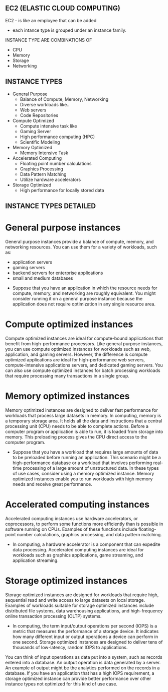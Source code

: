 ## EC2 (ELASTIC CLOUD COMPUTING)

EC2 - is like an employee that can be added
- each intance type is grouped under an instance family.

INSTANCE TYPE ARE COMBINATIONS OF
- CPU
- Memory
- Storage
- Networking

## INSTANCE TYPES
* General Purpose
  - Balance of Compute, Memory, Networking
  - Diverse workloads like..
  - Web servers
  - Code Repositories
* Compute Optimized
  - Compute intensive task like
  - Gaming Server
  - High performance computing (HPC)
  - Scientific Modeling
* Memory Optimized
  - Memory Intensive Task
* Accelerated Computing
  - Floating point number calculations
  - Graphics Processing
  - Data Pattern Matching
  - Utilize hardware accelerators
* Storage Optimized
  - High performance for locally stored data

## INSTANCE TYPES DETAILED
# General purpose instances
General purpose instances provide a balance of compute, memory, and networking
resources. You can use them for a variety of workloads, such as:
- application servers
- gaming servers
- backend servers for enterprise applications
- small and medium databases

* Suppose that you have an application in which the resource needs for compute,
memory, and networking are roughly equivalent. You might consider running it on
a general purpose instance because the application does not require optimization
in any single resource area.

# Compute optimized instances
Compute optimized instances are ideal for compute-bound applications that benefit
from high-performance processors. Like general purpose instances, you can use
compute optimized instances for workloads such as web, application, and gaming
servers.
However, the difference is compute optimized applications are ideal for
high-performance web servers, compute-intensive applications servers, and
dedicated gaming servers. You can also use compute optimized instances for batch
processing workloads that require processing many transactions in a single group.

# Memory optimized instances
Memory optimized instances are designed to deliver fast performance for workloads
that process large datasets in memory. In computing, memory is a temporary
storage area. It holds all the data and instructions that a central processing
unit (CPU) needs to be able to complete actions. Before a computer program or
application is able to run, it is loaded from storage into memory. This
preloading process gives the CPU direct access to the computer program.

* Suppose that you have a workload that requires large amounts of data to be
preloaded before running an application. This scenario might be a high-performance
database or a workload that involves performing real-time processing of a large
amount of unstructured data. In these types of use cases, consider using a memory
optimized instance. Memory optimized instances enable you to run workloads with
high memory needs and receive great performance.

# Accelerated computing instances
Accelerated computing instances use hardware accelerators, or coprocessors,
to perform some functions more efficiently than is possible in software running
on CPUs. Examples of these functions include floating-point number calculations,
graphics processing, and data pattern matching.

* In computing, a hardware accelerator is a component that can expedite data
processing. Accelerated computing instances are ideal for workloads such as
graphics applications, game streaming, and application streaming.

# Storage optimized instances
Storage optimized instances are designed for workloads that require high,
sequential read and write access to large datasets on local storage. Examples of
workloads suitable for storage optimized instances include distributed file
systems, data warehousing applications, and high-frequency online transaction
processing (OLTP) systems.

* In computing, the term input/output operations per second (IOPS) is a metric
that measures the performance of a storage device. It indicates how many
different input or output operations a device can perform in one second. Storage
optimized instances are designed to deliver tens of thousands of low-latency,
random IOPS to applications.

You can think of input operations as data put into a system, such as records
entered into a database. An output operation is data generated by a server. An
example of output might be the analytics performed on the records in a database.
If you have an application that has a high IOPS requirement, a storage optimized
instance can provide better performance over other instance types not optimized
for this kind of use case.
